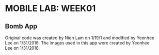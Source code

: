 # MOBILE LAB: WEEK01
## Bomb App
Original code was created by Nien Lam on 1/19/1 and modified by Yeonhee Lee on 1/31/2018.
The images used in this app were created by Yeonhee Lee on 1/31/2018.
